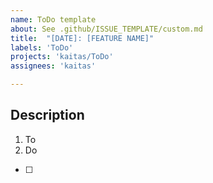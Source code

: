 ```yaml
---
name: ToDo template
about: See .github/ISSUE_TEMPLATE/custom.md
title:  "[DATE]: [FEATURE NAME]"
labels: 'ToDo'
projects: 'kaitas/ToDo'
assignees: 'kaitas'

---
```



## Description

1. To
2. Do


- [ ] 






